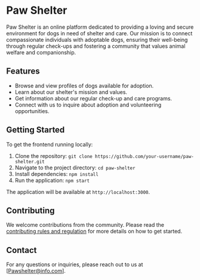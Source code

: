# Paw Shelter

Paw Shelter is an online platform dedicated to providing a loving and secure environment for dogs in need of shelter and care. Our mission is to connect compassionate individuals with adoptable dogs, ensuring their well-being through regular check-ups and fostering a community that values animal welfare and companionship.

## Features

- Browse and view profiles of dogs available for adoption.
- Learn about our shelter's mission and values.
- Get information about our regular check-up and care programs.
- Connect with us to inquire about adoption and volunteering opportunities.

## Getting Started

To get the frontend running locally:

1. Clone the repository: `git clone https://github.com/your-username/paw-shelter.git`
2. Navigate to the project directory: `cd paw-shelter`
3. Install dependencies: `npm install`
4. Run the application: `npm start`

The application will be available at `http://localhost:3000`.

## Contributing

We welcome contributions from the community. Please read the [contributing rules and regulation](contribution.md) for more details on how to get started.

## Contact

For any questions or inquiries, please reach out to us at [Pawshelter@info.com].
